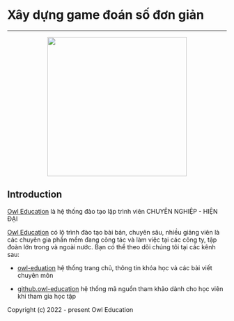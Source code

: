 # Xây dựng game đoán số đơn giản

<hr />

<p align="center">
  <img width="320" src="https://owl.edu.vn/wp-content/uploads/2023/01/owl-logo-2.png">
</p>

## Introduction

[Owl Education](https://owl.edu.vn) là hệ thống đào tạo lập trình viên CHUYÊN NGHIỆP - HIỆN ĐẠI

[Owl Education](https://owl.edu.vn) có lộ trình đào tạo bài bản, chuyên sâu, nhiều giảng viên là các chuyên gia phần mềm đang công tác và làm việc tại các công ty, tập đoàn lớn trong và ngoài nước. Bạn có thể theo dõi chúng tôi tại các kênh sau:

- [owl-eduation](https://owl.edu.vn/) hệ thống trang chủ, thông tin khóa học và các bài viết chuyên môn
  
- [github.owl-education](https://github.com/Owl-Education) hệ thống mã nguồn tham khảo dành cho học viên khi tham gia học tập



Copyright (c) 2022 - present Owl Education
